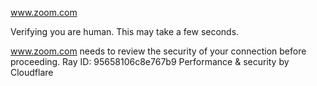 www.zoom.com

Verifying you are human. This may take a few seconds.

www.zoom.com needs to review the security of your connection before proceeding.
Ray ID: 95658106c8e767b9
Performance & security by Cloudflare